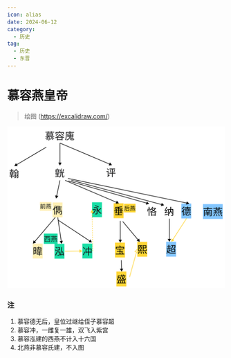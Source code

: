 ```yaml
---
icon: alias
date: 2024-06-12
category:
  - 历史
tag:
  - 历史
  - 东晋
---
```


# 慕容燕皇帝

<!-- more -->    

> 绘图 (https://excalidraw.com/)

![慕容燕皇帝](/十六国-慕容燕皇帝世系.svg)


### 注
1. 慕容德无后，皇位过继给侄子慕容超
2. 慕容冲，一雌复一雄，双飞入紫宫
3. 慕容泓建的西燕不计入十六国
4. 北燕非慕容氏建，不入图